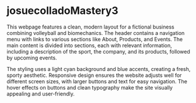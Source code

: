 # josuecolladoMastery3

This webpage features a clean, modern layout for a fictional business combining volleyball and biomechanics. The header contains a navigation menu with links to various sections like About, Products, and Events. The main content is divided into sections, each with relevant information, including a description of the sport, the company, and its products, followed by upcoming events.

The styling uses a light cyan background and blue accents, creating a fresh, sporty aesthetic. Responsive design ensures the website adjusts well for different screen sizes, with larger buttons and text for easy navigation. The hover effects on buttons and clean typography make the site visually appealing and user-friendly.
